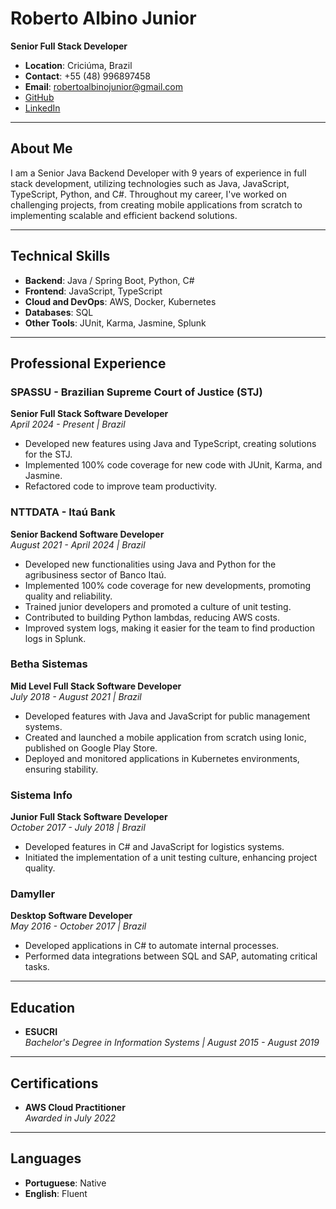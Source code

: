 # Roberto Albino Junior

**Senior Full Stack Developer**

- **Location**: Criciúma, Brazil  
- **Contact**: +55 (48) 996897458  
- **Email**: robertoalbinojunior@gmail.com  
- [GitHub](https://github.com/RobertoAlbino)  
- [LinkedIn](https://www.linkedin.com/in/robertoalbino)

---

## About Me

I am a Senior Java Backend Developer with 9 years of experience in full stack development, utilizing technologies such as Java, JavaScript, TypeScript, Python, and C#. Throughout my career, I've worked on challenging projects, from creating mobile applications from scratch to implementing scalable and efficient backend solutions.

---

## Technical Skills

- **Backend**: Java / Spring Boot, Python, C#
- **Frontend**: JavaScript, TypeScript
- **Cloud and DevOps**: AWS, Docker, Kubernetes
- **Databases**: SQL
- **Other Tools**: JUnit, Karma, Jasmine, Splunk

---

## Professional Experience

### SPASSU - Brazilian Supreme Court of Justice (STJ)
**Senior Full Stack Software Developer**  
_April 2024 - Present | Brazil_

- Developed new features using Java and TypeScript, creating solutions for the STJ.
- Implemented 100% code coverage for new code with JUnit, Karma, and Jasmine.
- Refactored code to improve team productivity.

### NTTDATA - Itaú Bank
**Senior Backend Software Developer**  
_August 2021 - April 2024 | Brazil_

- Developed new functionalities using Java and Python for the agribusiness sector of Banco Itaú.
- Implemented 100% code coverage for new developments, promoting quality and reliability.
- Trained junior developers and promoted a culture of unit testing.
- Contributed to building Python lambdas, reducing AWS costs.
- Improved system logs, making it easier for the team to find production logs in Splunk.

### Betha Sistemas
**Mid Level Full Stack Software Developer**  
_July 2018 - August 2021 | Brazil_

- Developed features with Java and JavaScript for public management systems.
- Created and launched a mobile application from scratch using Ionic, published on Google Play Store.
- Deployed and monitored applications in Kubernetes environments, ensuring stability.

### Sistema Info
**Junior Full Stack Software Developer**  
_October 2017 - July 2018 | Brazil_

- Developed features in C# and JavaScript for logistics systems.
- Initiated the implementation of a unit testing culture, enhancing project quality.

### Damyller
**Desktop Software Developer**  
_May 2016 - October 2017 | Brazil_

- Developed applications in C# to automate internal processes.
- Performed data integrations between SQL and SAP, automating critical tasks.

---

## Education

- **ESUCRI**  
  _Bachelor's Degree in Information Systems | August 2015 - August 2019_

---

## Certifications

- **AWS Cloud Practitioner**  
  _Awarded in July 2022_

---

## Languages

- **Portuguese**: Native
- **English**: Fluent
